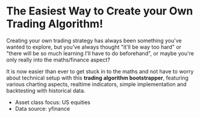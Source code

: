 # The Easiest Way to Create your Own Trading Algorithm!

Creating your own trading strategy has always been something you've wanted to explore, but you've always thought "it'll be way too hard" or "there will be so much learning I'll have to do beforehand", or maybe you're only really into the maths/finance aspect?

It is now easier than ever to get stuck in to the maths and not have to worry about technical setup with this **trading algorithm bootstrapper**, featuring various charting aspects, realtime indicators, simple implementation and backtesting with historical data.

- Asset class focus: US equities
- Data source: yfinance
